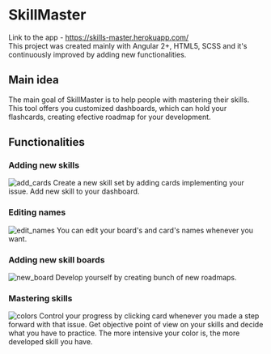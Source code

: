 # SkillMaster

Link to the app - https://skills-master.herokuapp.com/ 
<br> This project was created mainly with Angular 2+, HTML5, SCSS
and it's continuously improved by adding new functionalities.

## Main idea
The main goal of SkillMaster is to help people with mastering their skills. This tool offers you customized dashboards, which can hold your flashcards,
creating efective roadmap for your development. 

## Functionalities

### Adding new skills
![add_cards](https://user-images.githubusercontent.com/67383292/116131828-28538200-a6cd-11eb-933f-ba911e9b3618.gif)
Create a new skill set by adding cards implementing your issue.
Add new skill to your dashboard.

### Editing names
![edit_names](https://user-images.githubusercontent.com/67383292/116131841-2b4e7280-a6cd-11eb-9155-3795cb7de048.gif)
You can edit your board's and card's names whenever you want.

### Adding new skill boards
![new_board](https://user-images.githubusercontent.com/67383292/116131847-2c7f9f80-a6cd-11eb-96c6-37853d494dce.gif)
Develop yourself by creating bunch of new roadmaps.

### Mastering skills
![colors](https://user-images.githubusercontent.com/67383292/116131863-2ee1f980-a6cd-11eb-870f-e5981ba3d2bf.gif)
Control your progress by clicking card whenever you made a step forward with that issue. Get objective point of view on your skills and decide what you have to practice. The more intensive your color is, the more developed skill you have.

